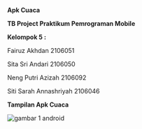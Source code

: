 **Apk Cuaca**

**TB Project Praktikum Pemrograman Mobile**

**Kelompok 5 :**

Fairuz Akhdan 2106051

Sita Sri Andari 2106050

Neng Putri Azizah 2106092

Siti Sarah Annashriyah 2106046

**Tampilan Apk Cuaca**

![gambar 1 android](https://github.com/sitaaandariiii/Apk_Cuaca/assets/127017772/284f30f9-41fe-497b-9590-b821eadeaafd)

